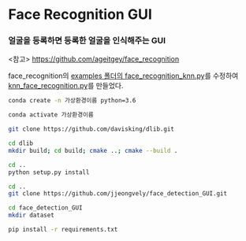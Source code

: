 # Face Recognition GUI
### 얼굴을 등록하면 등록한 얼굴을 인식해주는 GUI

<참고> https://github.com/ageitgey/face_recognition

face_recognition의 [examples 폴더의 face_recognition_knn.py](https://github.com/ageitgey/face_recognition/blob/master/examples/face_recognition_knn.py)를 수정하여
[knn_face_recognition.py](https://github.com/jjeongvely/face_detection_GUI/blob/master/knn_face_recognition.py)를 만들었다.


```bash
conda create -n 가상환경이름 python=3.6
```
```bash
conda activate 가상환경이름
```
```bash
git clone https://github.com/davisking/dlib.git
```
```bash
cd dlib
mkdir build; cd build; cmake ..; cmake --build .
```
```bash
cd ..
python setup.py install
```
```bash
cd ..
git clone https://github.com/jjeongvely/face_detection_GUI.git 
```
```bash
cd face_detection_GUI
mkdir dataset
```
```bash
pip install -r requirements.txt
```
